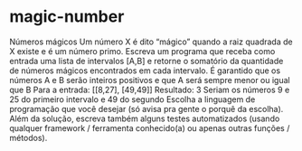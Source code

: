 # magic-number
Números mágicos Um número X é dito “mágico” quando a raiz quadrada de X existe e é um número primo. Escreva um programa que receba como entrada uma lista de intervalos [A,B] e retorne o somatório da quantidade de números mágicos encontrados em cada intervalo. É garantido que os números A e B serão inteiros positivos e que A será sempre menor ou igual que B Para a entrada: [[8,27], [49,49]] Resultado: 3 Seriam os números 9 e 25 do primeiro intervalo e 49 do segundo Escolha a linguagem de programação que você desejar (só avisa pra gente o porquê da escolha). Além da solução, escreva também alguns testes automatizados (usando qualquer framework / ferramenta conhecido(a) ou apenas outras funções / métodos).
